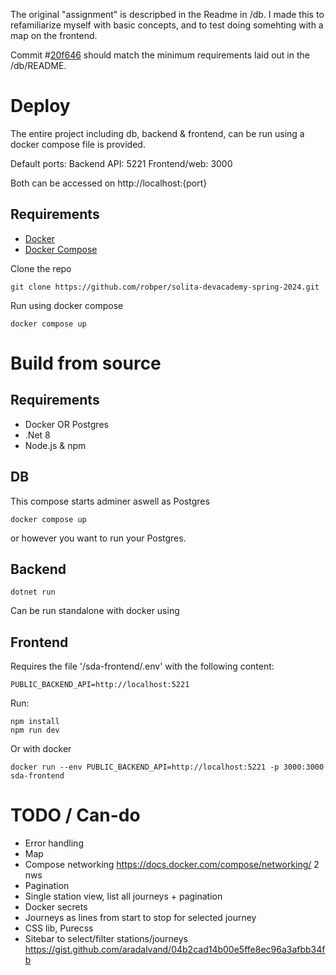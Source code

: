 The original "assignment" is descripbed in the Readme in /db.
I made this to refamiliarize myself with basic concepts, and to test doing somehting with a map on the frontend.

Commit #[20f646](https://github.com/robper/solita-devacademy-spring-2024/tree/20f646fdc255b3baeb74398caa3528d8dea61dff) should match the minimum requirements laid out in the /db/README.

# Deploy
The entire project including db, backend & frontend, can be run using a docker compose file is provided.

Default ports:
Backend API: 5221
Frontend/web: 3000

Both can be accessed on http://localhost:{port}

## Requirements
- [Docker](https://www.docker.com/community-edition#/download)
- [Docker Compose](https://docs.docker.com/compose/install/)

Clone the repo
```
git clone https://github.com/robper/solita-devacademy-spring-2024.git
```
Run using docker compose
```
docker compose up
```

# Build from source
## Requirements
- Docker OR Postgres
- .Net 8
- Node.js & npm

## DB

This compose starts adminer aswell as Postgres
```
docker compose up 
```
or however you want to run your Postgres.

## Backend

```
dotnet run
```
Can be run standalone with docker using

## Frontend
Requires the file '/sda-frontend/.env' with the following content:
```
PUBLIC_BACKEND_API=http://localhost:5221
```
Run:
```
npm install
npm run dev
```

Or with docker
```
docker run --env PUBLIC_BACKEND_API=http://localhost:5221 -p 3000:3000 sda-frontend
```

# TODO / Can-do
- Error handling
- Map
- Compose networking https://docs.docker.com/compose/networking/ 2 nws
- Pagination
- Single station view, list all journeys + pagination
- Docker secrets
- Journeys as lines from start to stop for selected journey
- CSS lib, Purecss
- Sitebar to select/filter stations/journeys
https://gist.github.com/aradalvand/04b2cad14b00e5ffe8ec96a3afbb34fb
